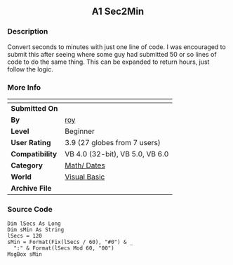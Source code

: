 ﻿<div align="center">

## A1 Sec2Min


</div>

### Description

Convert seconds to minutes with just one line of code. I was encouraged to submit this after seeing where some guy had submitted 50 or so lines of code to do the same thing. This can be expanded to return hours, just follow the logic.
 
### More Info
 


<span>             |<span>
---                |---
**Submitted On**   |
**By**             |[roy](https://github.com/Planet-Source-Code/PSCIndex/blob/master/ByAuthor/roy.md)
**Level**          |Beginner
**User Rating**    |3.9 (27 globes from 7 users)
**Compatibility**  |VB 4\.0 \(32\-bit\), VB 5\.0, VB 6\.0
**Category**       |[Math/ Dates](https://github.com/Planet-Source-Code/PSCIndex/blob/master/ByCategory/math-dates__1-37.md)
**World**          |[Visual Basic](https://github.com/Planet-Source-Code/PSCIndex/blob/master/ByWorld/visual-basic.md)
**Archive File**   |[](https://github.com/Planet-Source-Code/roy-a1-sec2min__1-9088/archive/master.zip)





### Source Code

```
Dim lSecs As Long
Dim sMin As String
lSecs = 120
sMin = Format(Fix(lSecs / 60), "#0") & _
  ":" & Format(lSecs Mod 60, "00")
MsgBox sMin
```

